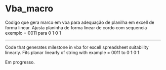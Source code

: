 # Vba_macro
Codigo que gera marco em vba para adequação de planilha em excell de forma linear.
Ajusta planinha de forma linear de cordo com sequencia exemplo
= 0011
para
0
1
0
1
___________________________________________________________________________________________________________________________________________
Code that generates milestone in vba for excell spreadsheet suitability linearly. Fits planar linearly of string with example = 0011 to 0 1 0 1

Em progresso.
